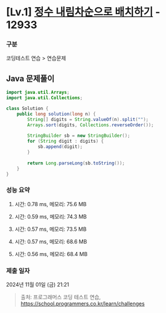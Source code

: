 # [Lv.1] [정수 내림차순으로 배치하기](https://school.programmers.co.kr/learn/courses/30/lessons/12933?language=java) - 12933 

### 구분

코딩테스트 연습 > 연습문제

## Java 문제풀이

```java
import java.util.Arrays;
import java.util.Collections;

class Solution {
    public long solution(long n) {
        String[] digits = String.valueOf(n).split("");
        Arrays.sort(digits, Collections.reverseOrder());
        
        StringBuilder sb = new StringBuilder();
        for (String digit : digits) {
            sb.append(digit);
        }
        
        return Long.parseLong(sb.toString());
    }
}
```

### 성능 요약

1. 시간: 0.78 ms, 메모리: 75.6 MB

2. 시간: 0.59 ms, 메모리: 74.3 MB
3. 시간: 0.57 ms, 메모리: 73.5 MB
4. 시간: 0.57 ms, 메모리: 68.6 MB
5. 시간: 0.56 ms, 메모리: 68.4 MB

### 제출 일자

2024년 11월 01일 (금) 21:21

> 출처: 프로그래머스 코딩 테스트 연습, https://school.programmers.co.kr/learn/challenges